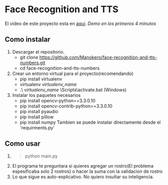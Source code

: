 # Face Recognition and TTS

El video de este proyecto esta en [aqui](https://youtu.be/_MmQACXnhJE). *Demo en los primeros 4 minutos*

## Como instalar

1. Descargar el repositorio.
    * git clone https://github.com/Manokero/face-recognition-and-tts-numbers.git
    * cd face-recognition-and-tts-numbers
2. Crear un entorno virtual para el proyecto(recomendando)
    * pip install virtualenv
    * virtualenv *virtualenv_name*
    * .\ *virtualenv_name* \Scripts\activate.bat (Windows)
3. Instalar los paquetes necesarios
    * pip install opencv-python==3.3.0.10
    * pip install opencv-contrib-python==3.3.0.10
    * pip install pyaudio
    * pip install pillow
    * pip install numpy
 Tambien se puede instalar directamente desde el 'requirments.py'

## Como usar

1. > python main.py
2.  El programa te preguntara si quieres agregar un rostro(El problema espesificaba solo 2 rostros) o hacer la suma con la validacion de rostro
3.  Lo que sigue es auto-explicativo. No quiero insultar su inteligencia.


